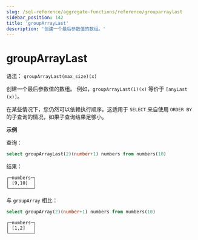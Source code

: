 ```yaml
---
slug: /sql-reference/aggregate-functions/reference/grouparraylast
sidebar_position: 142
title: 'groupArrayLast'
description: '创建一个最后参数值的数组。'
---
```



# groupArrayLast

语法： `groupArrayLast(max_size)(x)`

创建一个最后参数值的数组。
例如，`groupArrayLast(1)(x)` 等价于 `[anyLast (x)]`。

在某些情况下，您仍然可以依赖执行顺序。这适用于 `SELECT` 来自使用 `ORDER BY` 的子查询的情况，如果子查询结果足够小。

**示例**

查询：

```sql
select groupArrayLast(2)(number+1) numbers from numbers(10)
```

结果：

```text
┌─numbers─┐
│ [9,10]  │
└─────────┘
```

与 `groupArray` 相比：

```sql
select groupArray(2)(number+1) numbers from numbers(10)
```

```text
┌─numbers─┐
│ [1,2]   │
└─────────┘
```
